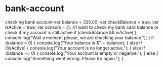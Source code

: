 # bank-account
checking bank account
var balance = 325.00;
var checkBalance = true;
var isActive = true;
var console = {};
//I want to check my bank card balance or check if my account is still active
if (checkBalance && isActive) {
console.log("Wait a moment please, we are checking your balance.");
} if (balance > 0) {
console.log("Your balance is  $" + balance);
} else if (!isActive) {
console.log("Your account is no longer active.");
} else if (balance =< 0) {
console.log("Your account is empty or negative.");
} else {
 console.log("Something went wrong. Please try again.");	}	
